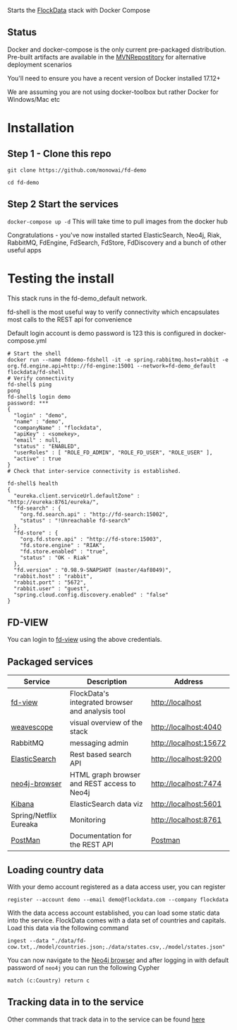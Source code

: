
Starts the [FlockData](http://FlockData.com) stack with Docker Compose

## Status
Docker and docker-compose is the only current pre-packaged distribution. Pre-built artifacts are available in the [MVNRepostitory](https://mvnrepository.com/artifact/org.flockdata) for alternative deployment scenarios 

You'll need to ensure you have a recent version of Docker installed 17.12+

We are assuming you are not using docker-toolbox but rather Docker for Windows/Mac etc

# Installation

## Step 1 - Clone this repo
`git clone https://github.com/monowai/fd-demo`

`cd fd-demo`

## Step 2 Start the services
`docker-compose up -d` This will take time to pull images from the docker hub

Congratulations - you've now installed started ElasticSearch, Neo4j, Riak, RabbitMQ, FdEngine, FdSearch, FdStore, FdDiscovery and a bunch of other useful apps 

# Testing the install
This stack runs in the fd-demo_default network.

fd-shell is the most useful way to verify connectivity which encapsulates most calls to the REST api for convenience

Default login account is demo password is 123 this is configured in docker-compose.yml

```$bash
# Start the shell
docker run --name fddemo-fdshell -it -e spring.rabbitmq.host=rabbit -e org.fd.engine.api=http://fd-engine:15001 --network=fd-demo_default flockdata/fd-shell
# Verify connectivity
fd-shell$ ping
pong
fd-shell$ login demo
password: ***
{
  "login" : "demo",
  "name" : "demo",
  "companyName" : "flockdata",
  "apiKey" : <somekey>,
  "email" : null,
  "status" : "ENABLED",
  "userRoles" : [ "ROLE_FD_ADMIN", "ROLE_FD_USER", "ROLE_USER" ],
  "active" : true
}
# Check that inter-service connectivity is established.

fd-shell$ health
{
  "eureka.client.serviceUrl.defaultZone" : "http://eureka:8761/eureka/",
  "fd-search" : {
    "org.fd.search.api" : "http://fd-search:15002",
    "status" : "!Unreachable fd-search"
  },
  "fd-store" : {
    "org.fd.store.api" : "http://fd-store:15003",
    "fd.store.engine" : "RIAK",
    "fd.store.enabled" : "true",
    "status" : "OK - Riak"
  },
  "fd.version" : "0.98.9-SNAPSHOT (master/4af8049)",
  "rabbit.host" : "rabbit",
  "rabbit.port" : "5672",
  "rabbit.user" : "guest",
  "spring.cloud.config.discovery.enabled" : "false"
}
```

## FD-VIEW
You can login to [fd-view](http://localhost:9000) using the above  credentials.

## Packaged services
|Service   |Description   |Address   |
|---|---|---|
|[fd-view](https://github.com/monowai/fd-view) |FlockData's integrated browser and analysis tool   |[http://localhost](http://localhost)|
|[weavescope](https://www.weave.works/products/weave-scope/)|visual overview of the stack   |[http://localhost:4040](http://localhost:4040)|
|RabbitMQ |messaging admin|[http://localhost:15672](http://localhost:15672)|
|[ElasticSearch](https://www.elastic.co)|Rest based search API |[http://localhost:9200](http://localhost:9200)|
[neo4j-browser](http://neo4j.org)|HTML graph browser and REST access to Neo4j|[http://localhost:7474](http://localhost:7474)|
[Kibana](https://www.elastic.co/products/kibana)|ElasticSearch data viz|[http://localhost:5601](http://localhost:5601)|
|Spring/Netflix Eureaka|Monitoring|[http://localhost:8761](http://localhost:8761)|
|[PostMan](https://chrome.google.com/webstore/detail/postman/fhbjgbiflinjbdggehcddcbncdddomop?hl=en)|Documentation for the REST API|[Postman](https://github.com/monowai/flockdata.org/blob/master/fd.api-postman.json)|


## Loading country data
With your demo account registered as a data access user, you can register
```
register --account demo --email demo@flockdata.com --company flockdata
```

With the data access account established, you can load some static data into the service. FlockData comes with a data set of countries and capitals. Load this data via the following command    

```
ingest --data "./data/fd-cow.txt,./model/countries.json;./data/states.csv,./model/states.json"
```

You can now navigate to the [Neo4j browser](http://localhost:7474) and after logging in with default password of `neo4j` you can run the following Cypher

`match (c:Country) return c` 

## Tracking data in to the service

Other commands that track data in to the service can be found [here](https://github.com/monowai/flockdata.org/tree/master/fd-engine#interacting-with-flockdata)

